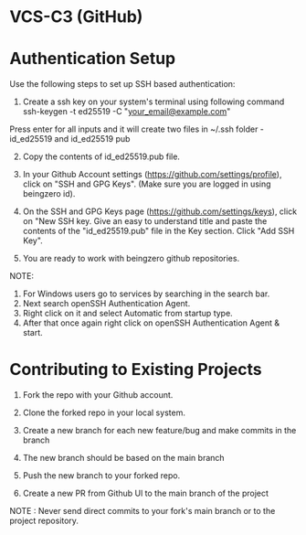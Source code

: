 # VCS-C3 (GitHub)

# Authentication Setup

Use the following steps to set up SSH based authentication:

1. Create a ssh key on your system's terminal using following command   
ssh-keygen -t ed25519 -C "your_email@example.com"

Press enter for all inputs and it will create two files in ~/.ssh folder - id_ed25519 and id_ed25519 pub

2. Copy the contents of id_ed25519.pub file.

3. In your Github Account settings (https://github.com/settings/profile), click on "SSH and GPG Keys". (Make sure you are logged in using beingzero id).

4. On the SSH and GPG Keys page (https://github.com/settings/keys), click on "New SSH key. Give an easy to understand title and paste the contents of the "id_ed25519.pub" file in the Key section. Click "Add SSH Key".

5. You are ready to work with beingzero github repositories.

NOTE: 
1. For Windows users go to services by searching in the search bar.
2. Next search openSSH Authentication Agent.
3. Right click on it and select Automatic from startup type.
4. After that once again right click on openSSH Authentication Agent & start.

# Contributing to Existing Projects

1. Fork the repo with your Github account.

2. Clone the forked repo in your local system.

3. Create a new branch for each new feature/bug and make commits in the branch

4. The new branch should be based on the main branch

5. Push the new branch to your forked repo.

6. Create a new PR from Github Ul to the main branch of the project

NOTE : 
Never send direct commits to your fork's main branch or to the project repository.
